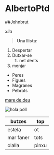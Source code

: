 # AlbertoPtd

##Johnbrut


*xila*

> **Una llista:**
1. Despertar
2. Dutxar-se
   1. net dents
3. menjar

- Peres
- Figues
- Magranes
- Pebrots

[mare de deu](https://ca.wiktionary.org/wiki/butzes)

![hola poll](https://cdn.hobbyconsolas.com/sites/navi.axelspringer.es/public/media/image/2020/02/skins-fortnite-capitulo-temporada-2-1872351.jpg?tf=3840x)

|butzes|top|
|------|---|
|estela|ot|
|mar faner|tots|
|olalla|pinxu|
